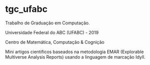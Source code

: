 # tgc_ufabc
Trabalho de Graduação em Computação.

Universidade Federal do ABC (UFABC) - 2019

Centro de Matemática, Computação & Cognição

Mini artigos cientificos baseados na metodologia EMAR (Explorable Multiverse Analysis Reports) usando a linguagem de marcação Idyll.
